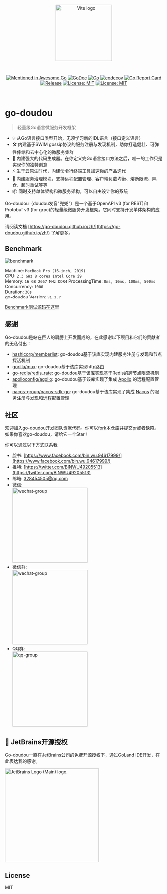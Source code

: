 <p align="center">
  <a href="https://go-doudou.github.io" target="_blank" rel="noopener noreferrer">
    <img width="180" src="https://go-doudou.github.io/hero.png" alt="Vite logo">
  </a>
</p>
<br/>
<p align="center">
  <a href="https://github.com/avelino/awesome-go"><img src="https://awesome.re/mentioned-badge.svg" alt="Mentioned in Awesome Go"></a>
  <a href="https://godoc.org/github.com/youminxue/v2"><img src="https://godoc.org/github.com/youminxue/v2?status.png" alt="GoDoc"></a>
  <a href="https://github.com/youminxue/v2/actions/workflows/go.yml"><img src="https://github.com/youminxue/v2/actions/workflows/go.yml/badge.svg?branch=main" alt="Go"></a>
  <a href="https://codecov.io/gh/unionj-cloud/go-doudou"><img src="https://codecov.io/gh/unionj-cloud/go-doudou/branch/main/graph/badge.svg?token=QRLPRAX885" alt="codecov"></a>
  <a href="https://goreportcard.com/report/github.com/youminxue/v2"><img src="https://goreportcard.com/badge/github.com/youminxue/v2" alt="Go Report Card"></a>
  <a href="https://github.com/youminxue/v2"><img src="https://img.shields.io/github/v/release/unionj-cloud/go-doudou?style=flat-square" alt="Release"></a>
  <a href="https://opensource.org/licenses/MIT"><img src="https://img.shields.io/badge/License-MIT-yellow.svg" alt="License: MIT"></a>
  <a href="https://wakatime.com/badge/user/852bcf22-8a37-460a-a8e2-115833174eba/project/57c830f7-e507-4cb1-9fd1-feedd96685f6"><img src="https://wakatime.com/badge/user/852bcf22-8a37-460a-a8e2-115833174eba/project/57c830f7-e507-4cb1-9fd1-feedd96685f6.svg" alt="License: MIT"></a>
</p>
<br/>

# go-doudou

> 轻量级Go语言微服务开发框架

- 💡 从Go语言接口类型开始，无须学习新的IDL语言（接口定义语言）
- 🛠️ 内建基于SWIM gossip协议的服务注册与发现机制，助你打造健壮、可弹性伸缩和去中心化的微服务集群
- 🔩 内建强大的代码生成器。在你定义完Go语言接口方法之后，唯一的工作只是实现你的独特创意
- ⚡ 生于云原生时代，内建命令行终端工具加速你的产品迭代
- 🔑 内建服务治理模块，支持远程配置管理、客户端负载均衡、熔断限流、隔仓、超时重试等等
- 📦️ 同时支持单体架构和微服务架构，可以自由设计你的系统

Go-doudou（doudou发音"兜兜"）是一个基于OpenAPI v3 (for REST)和Protobuf v3 (for grpc)的轻量级微服务开发框架。它同时支持开发单体架构的应用。

请阅读文档 [https://go-doudou.github.io/zh/](https://go-doudou.github.io/zh/) 了解更多。

## Benchmark

![benchmark](./benchmark.png)

Machine: `MacBook Pro (16-inch, 2019)`  
CPU: `2.3 GHz 8 cores Intel Core i9`  
Memory: `16 GB 2667 MHz DDR4`
ProcessingTime: `0ms, 10ms, 100ms, 500ms`  
Concurrency: `1000`  
Duration: `30s`  
go-doudou Version: `v1.3.7`  

[Benchmark测试源码在这里](https://github.com/wubin1989/go-web-framework-benchmark)

## 感谢

Go-doudou是站在巨人的肩膀上开发而成的，在此感谢以下项目和它们的贡献者的无私付出：

- [hashicorp/memberlist](https://github.com/hashicorp/memberlist): go-doudou基于该库实现内建服务注册与发现和节点探活机制
- [gorilla/mux](https://github.com/gorilla/mux): go-doudou基于该库实现http路由
- [go-redis/redis_rate](github.com/go-redis/redis_rate): go-doudou基于该库实现基于Redis的跨节点限流机制
- [apolloconfig/agollo](https://github.com/apolloconfig/agollo): go-doudou基于该库实现了集成 [Apollo](https://github.com/apolloconfig/apollo) 的远程配置管理
- [nacos-group/nacos-sdk-go](https://github.com/nacos-group/nacos-sdk-go): go-doudou基于该库实现了集成 [Nacos](https://github.com/alibaba/nacos) 的服务注册与发现和远程配置管理

## 社区

欢迎加入go-doudou开发团队贡献代码。你可以fork本仓库并提交pr或者缺陷。如果你喜欢go-doudou，请给它一个Star！

你可以通过以下方式联系我

- 脸书: [https://www.facebook.com/bin.wu.94617999/](https://www.facebook.com/bin.wu.94617999/)
- 推特: [https://twitter.com/BINWU49205513](https://twitter.com/BINWU49205513)
- 邮箱: 328454505@qq.com
- 微信:  
  <img src="./qrcode.png" alt="wechat-group" width="240">
- 微信群:  
  <img src="./go-doudou-wechat-group.png" alt="wechat-group" width="240">
- QQ群:  
  <img src="./go-doudou-qq-group.png" alt="qq-group" width="240">

## 🔋 JetBrains开源授权

Go-doudou一直在JetBrains公司的免费开源授权下，通过GoLand IDE开发，在此表达我的感谢。

<a href="https://jb.gg/OpenSourceSupport" target="_blank"><img src="https://resources.jetbrains.com/storage/products/company/brand/logos/jb_beam.png" alt="JetBrains Logo (Main) logo." width="300"></a>

## License

MIT
